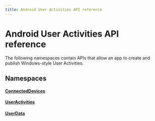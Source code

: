 ```yaml
---
title: Android User Activities API reference
---
```


# Android User Activities API reference

The following namespaces contain APIs that allow an app to create and publish Windows-style User Activities.

## Namespaces

#### [ConnectedDevices](https://docs.microsoft.com/java/api/com.microsoft.connecteddevices)
#### [UserActivities](https://docs.microsoft.com/java/api/com.microsoft.connecteddevices.userdata.useractivities)
#### [UserData](https://docs.microsoft.com/java/api/com.microsoft.connecteddevices.userdata)